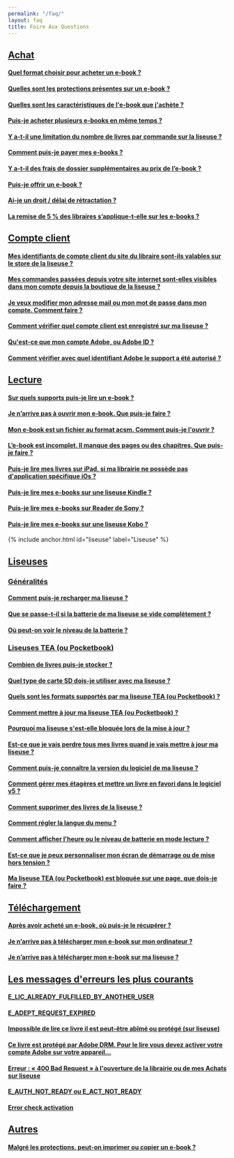 ```yaml
---
permalink: "/faq/"
layout: faq
title: Foire Aux Questions
---
```


## [Achat](/faq-achat/)

#### [Quel format choisir pour acheter un e-book ?](/faq-achat/#format-ebook)

#### [Quelles sont les protections présentes sur un e-book ?](/faq-achat/#protections-ebook)

#### [Quelles sont les caractéristiques de l'e-book que j'achète ?](/faq-achat/#caracteristique-ebook)

#### [Puis-je acheter plusieurs e-books en même temps ?](/faq-achat/#plusieurs-ebooks)

#### [Y a-t-il une limitation du nombre de livres par commande sur la liseuse ?](/faq-achat/#limitation-nombre-ebook)

#### [Comment puis-je payer mes e-books ?](/faq-achat/#payer-ebook)

#### [Y a-t-il des frais de dossier supplémentaires au prix de l’e-book ?](/faq-achat/#frais-supplementaires)

#### [Puis-je offrir un e-book ?](/faq-achat/#offrir-ebook)

#### [Ai-je un droit / délai de rétractation ?](/faq-achat/#delai-retractation)

#### [La remise de 5 % des libraires s’applique-t-elle sur les e-books ?](/faq-achat/#remise-libraires)

## [Compte client](/faq-comptes/)

#### [Mes identifiants de compte client du site du libraire sont-ils valables sur le store de la liseuse ?](/faq-comptes/#identifiants)

#### [Mes commandes passées depuis votre site internet sont-elles visibles dans mon compte depuis la boutique de la liseuse ?](/faq-comptes/#commandes-visible)

#### [Je veux modifier mon adresse mail ou mon mot de passe dans mon compte. Comment faire ?](/faq-comptes/#modifier-mail)

#### [Comment vérifier quel compte client est enregistré sur ma liseuse ?](/faq-comptes/#compte-liseuse)

#### [Qu'est-ce que mon compte Adobe, ou Adobe ID ?](/faq-comptes/#compte-adobe)

#### [Comment vérifier avec quel identifiant Adobe le support a été autorisé ?](/faq-comptes/#identifiant-adobe)

## [Lecture](/faq-lecture/)

#### [Sur quels supports puis-je lire un e-book ?](/faq-lecture/#support-ebook)

#### [Je n’arrive pas à ouvrir mon e-book. Que puis-je faire ?](/faq-lecture/#pas-ouvrir-ebook)

#### [Mon e-book est un fichier au format acsm. Comment puis-je l'ouvrir ?](/faq-lecture/#ouvrir-acsm)

#### [L’e-book est incomplet. Il manque des pages ou des chapitres. Que puis-je faire ?](/faq-lecture/#ebook-incomplet)

#### [Puis-je lire mes livres sur iPad, si ma librairie ne possède pas d'application spécifique iOs ?](/faq-lecture/#lire-ipad)

#### [Puis-je lire mes e-books sur une liseuse Kindle ?](/faq-lecture/#lire-kindle)

#### [Puis-je lire mes e-books sur Reader de Sony ?](/faq-lecture/#lire-sony)

#### [Puis-je lire mes e-books sur une liseuse Kobo ?](/faq-lecture/#lire-kobo)

{% include anchor.html id="liseuse" label="Liseuse" %}

## [Liseuses](/faq-liseuse/)

### [Généralités](/faq-liseuse/#generalites)

#### [Comment puis-je recharger ma liseuse ?](/faq-liseuse/#recharger-liseuse)

#### [Que se passe-t-il si la batterie de ma liseuse se vide complètement ?](/faq-liseuse/#batterie-vide)

#### [Où peut-on voir le niveau de la batterie ?](/faq-liseuse/#niveau-batterie)



### [Liseuses TEA (ou Pocketbook)](/faq-liseuse/#Pocketbook)

#### [Combien de livres puis-je stocker ?](/faq-liseuse/#combien-livres-stocker)

#### [Quel type de carte SD dois-je utiliser avec ma liseuse ?](/faq-liseuse/#carteSD-liseuse)

#### [Quels sont les formats supportés par ma liseuse TEA (ou Pocketbook) ?](/faq-liseuse/#format-supporte)

#### [Comment mettre à jour ma liseuse TEA (ou Pocketbook) ?](/faq-liseuse/#maj-liseuse)

#### [Pourquoi ma liseuse s'est-elle bloquée lors de la mise à jour ?](/faq-liseuse/#maj-liseuse-freeze)

#### [Est-ce que je vais perdre tous mes livres quand je vais mettre à jour ma liseuse ?](/faq-liseuse/#perdre-livres-maj)

#### [Comment puis-je connaître la version du logiciel de ma liseuse ?](/faq-liseuse/#version-logiciel-liseuse)

#### [Comment gérer mes étagères et mettre un livre en favori dans le logiciel v5 ?](/faq-liseuse/#etageres-favoris)

#### [Comment supprimer des livres de la liseuse ?](/faq-liseuse/#supprimer-livres-liseuses)

#### [Comment régler la langue du menu ?](/faq-liseuse/#langue-menu)

#### [Comment afficher l'heure ou le niveau de batterie en mode lecture ?](/faq-liseuse/#affichage-mode-lecture)

#### [Est-ce que je peux personnaliser mon écran de démarrage ou de mise hors tension ?](/faq-liseuse/#ecran-hors-tension)

#### [Ma liseuse TEA (ou Pocketbook) est bloquée sur une page, que dois-je faire ?](/faq-liseuse/#pocketbook-bloque)

## [Téléchargement](/faq-telechargement/)

#### [Après avoir acheté un e-book, où puis-je le récupérer ?](/faq-telechargement/#recuperer-ebook)

#### [Je n’arrive pas à télécharger mon e-book sur mon ordinateur ?](/faq-telechargement/#pas-telecharger-ebook)

#### [Je n’arrive pas à télécharger mon e-book sur ma liseuse ?](/faq-telechargement/#pas-telecharger-ebook-liseuse)

## [Les messages d'erreurs les plus courants](/faq-erreurs/)

#### [E\_LIC\_ALREADY\_FULFILLED\_BY\_ANOTHER\_USER](/faq-erreurs/#fulfilled-another)

#### [E\_ADEPT\_REQUEST\_EXPIRED](/faq-erreurs/#request-expired)

#### [Impossible de lire ce livre il est peut-être abîmé ou protégé (sur liseuse)](/faq-erreurs/#livre-abime-protege)

#### [Ce livre est protégé par Adobe DRM. Pour le lire vous devez activer votre compte Adobe sur votre appareil...](/faq-erreurs/#protege-adobe-DRM)

#### [Erreur : « 400 Bad Request » à l'ouverture de la librairie ou de mes Achats sur liseuse](/faq-erreurs/#400-bad-request)

#### [E\_AUTH\_NOT\_READY ou E\_ACT\_NOT\_READY](/faq-erreurs/#not-ready)

#### [Error check activation](/faq-erreurs/#error-check-activation)

## [Autres](/faq-autre/)

#### [Malgré les protections, peut-on imprimer ou copier un e-book ?](/faq-autre/#imprimer-copier-ebook)
